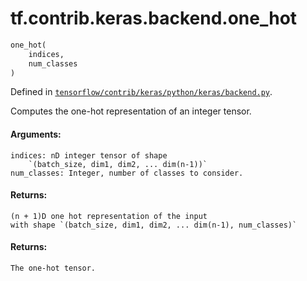 <div itemscope itemtype="http://developers.google.com/ReferenceObject">
<meta itemprop="name" content="tf.contrib.keras.backend.one_hot" />
</div>

# tf.contrib.keras.backend.one_hot

``` python
one_hot(
    indices,
    num_classes
)
```



Defined in [`tensorflow/contrib/keras/python/keras/backend.py`](https://www.tensorflow.org/code/tensorflow/contrib/keras/python/keras/backend.py).

Computes the one-hot representation of an integer tensor.

#### Arguments:

    indices: nD integer tensor of shape
        `(batch_size, dim1, dim2, ... dim(n-1))`
    num_classes: Integer, number of classes to consider.


#### Returns:

    (n + 1)D one hot representation of the input
    with shape `(batch_size, dim1, dim2, ... dim(n-1), num_classes)`


#### Returns:

    The one-hot tensor.